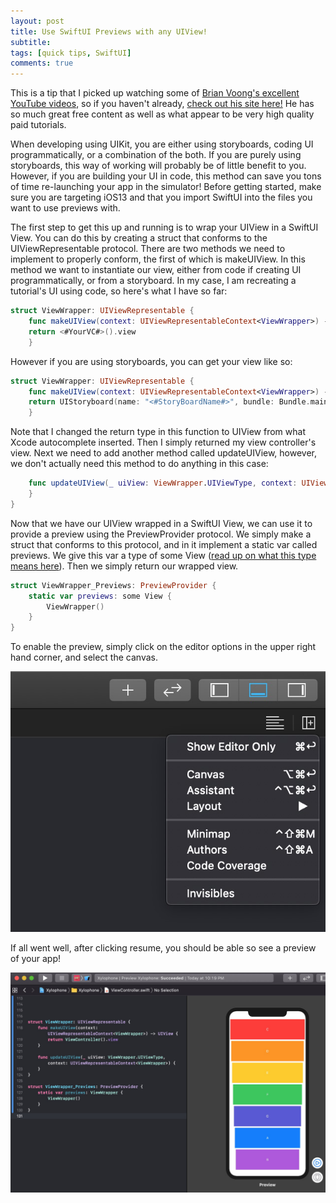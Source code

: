 ```yaml
---
layout: post
title: Use SwiftUI Previews with any UIView!
subtitle:
tags: [quick tips, SwiftUI]
comments: true
---
```


This is a tip that I picked up watching some of [Brian Voong's excellent YouTube videos](https://www.youtube.com/channel/UCuP2vJ6kRutQBfRmdcI92mA), so if you haven't already, [check out his site here!](https://www.letsbuildthatapp.com) He has so much great free content as well as what appear to be very high quality paid tutorials.

When developing using UIKit, you are either using storyboards, coding UI programmatically, or a combination of the both. If you are purely using storyboards, this way of working will probably be of little benefit to you. However, if you are building your UI in code, this method can save you tons of time re-launching your app in the simulator! Before getting started, make sure you are targeting iOS13 and that you import SwiftUI into the files you want to use previews with.

The first step to get this up and running is to wrap your UIView in a SwiftUI View. You can do this by creating a struct that conforms to the UIViewRepresentable protocol. There are two methods we need to implement to properly conform, the first of which is makeUIView. In this method we want to instantiate our view, either from code if creating UI programmatically, or from a storyboard. In my case, I am recreating a tutorial's UI using code, so here's what I have so far:

```swift
struct ViewWrapper: UIViewRepresentable {
    func makeUIView(context: UIViewRepresentableContext<ViewWrapper>) -> UIView {
    return <#YourVC#>().view
    }
```

However if you are using storyboards, you can get your view like so:
```swift
struct ViewWrapper: UIViewRepresentable {
    func makeUIView(context: UIViewRepresentableContext<ViewWrapper>) -> UIView {
    return UIStoryboard(name: "<#StoryBoardName#>", bundle: Bundle.main).instantiateViewController(identifier: "<#YourVCIdentifier#>").view
    }
```

Note that I changed the return type in this function to UIView from what Xcode autocomplete inserted. Then I simply returned my view controller's view. Next we need to add another method called updateUIView, however, we don't actually need this method to do anything in this case:

```swift
    func updateUIView(_ uiView: ViewWrapper.UIViewType, context: UIViewRepresentableContext<ViewWrapper>) {
    }
}
```

Now that we have our UIView wrapped in a SwiftUI View, we can use it to provide a preview using the PreviewProvider protocol. We simply make a struct that conforms to this protocol, and in it implement a static var called previews. We give this var a type of some View ([read up on what this type means here](https://medium.com/@PhiJay/whats-this-some-in-swiftui-34e2c126d4c4)). Then we simply return our wrapped view.

```swift
struct ViewWrapper_Previews: PreviewProvider {
    static var previews: some View {
        ViewWrapper()
    }
}
```

To enable the preview, simply click on the editor options in the upper right hand corner, and select the canvas.

![](/img/2019-11-6-swiftui-previews/screen-shot-1.jpg)

If all went well, after clicking resume, you should be able so see a preview of your app!

![](/img/2019-11-6-swiftui-previews/screen-shot-2.jpg)
